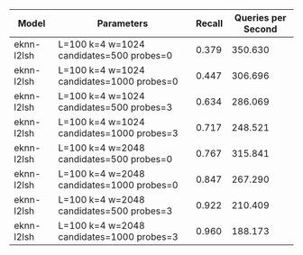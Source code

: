 |Model|Parameters|Recall|Queries per Second|
|---|---|---|---|
|eknn-l2lsh|L=100 k=4 w=1024 candidates=500 probes=0|0.379|350.630|
|eknn-l2lsh|L=100 k=4 w=1024 candidates=1000 probes=0|0.447|306.696|
|eknn-l2lsh|L=100 k=4 w=1024 candidates=500 probes=3|0.634|286.069|
|eknn-l2lsh|L=100 k=4 w=1024 candidates=1000 probes=3|0.717|248.521|
|eknn-l2lsh|L=100 k=4 w=2048 candidates=500 probes=0|0.767|315.841|
|eknn-l2lsh|L=100 k=4 w=2048 candidates=1000 probes=0|0.847|267.290|
|eknn-l2lsh|L=100 k=4 w=2048 candidates=500 probes=3|0.922|210.409|
|eknn-l2lsh|L=100 k=4 w=2048 candidates=1000 probes=3|0.960|188.173|
